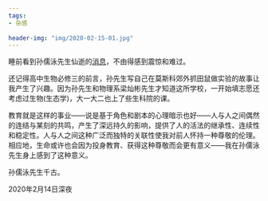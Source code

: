 ```yaml
---
tags: 
- 杂感
  
header-img: "img/2020-02-15-01.jpg"
---
```

睡前看到孙儒泳先生仙逝的[消息](https://mp.weixin.qq.com/s/Bs201XiUonCuB3S--4h3QA)，不由得感到震惊和难过。

还记得高中生物必修三的前言，孙先生写自己在莫斯科郊外抓田鼠做实验的故事让我产生了兴趣。因为孙先生和物理系梁灿彬先生才知道这所学校，一开始填志愿还考虑过生物(生态学)，大一大二也上了些生科院的课。

教育就是这样的事业——说是基于角色和剧本的心理暗示也好——人与人之间偶然的连结与某刻的共鸣，产生了深远持久的影响，提供了人的活法的继承性、连续性和稳定性。人与人之间这种广泛而独特的关联性使我对前人怀持一种尊敬的伦理。相应地，生命或许也会因为投身教育、获得这种尊敬而会更有意义——我在孙儒泳先生身上感到了这种意义。

孙儒泳先生千古。

2020年2月14日深夜